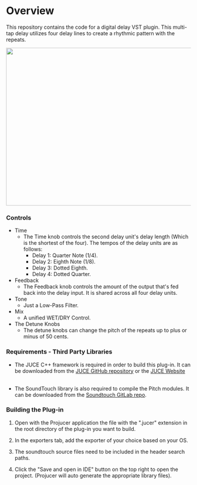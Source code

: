 # Overview

This repository contains the code for a digital delay VST plugin. This multi-tap delay utilizes four delay lines to create a rhythmic pattern with the repeats.

<p align="center">
  <img width="600" height="430" src="https://user-images.githubusercontent.com/58518865/132894820-c299b892-eff6-44fa-bf65-0d0192b3a091.png">
</p>

### Controls

  * Time
    * The Time knob controls the second delay unit's delay length (Which is the shortest of the four). The tempos of the delay units are as follows:
      * Delay 1: Quarter Note (1/4).
      * Delay 2: Eighth Note (1/8).
      * Delay 3: Dotted Eighth.
      * Delay 4: Dotted Quarter.
  * Feedback
    * The Feedback knob controls the amount of the output that's fed back into the delay input. It is shared across all four delay units.
  * Tone
    * Just a Low-Pass Filter.
  * Mix
    * A unified WET/DRY Control.
  * The Detune Knobs
    * The detune knobs can change the pitch of the repeats up to plus or minus of 50 cents.


### Requirements -  Third Party Libraries

* The JUCE C++ framework is required in order to build this plug-in. It can be downloaded from the
[JUCE GitHub repository](https://github.com/juce-framework/JUCE) or the [JUCE Website](https://juce.com/get-juce/download)
<br><br />

* The SoundTouch library is also required to compile the Pitch modules. It can be downloaded from the
[Soundtouch GitLab repo](https://gitlab.com/soundtouch/soundtouch).

### Building the Plug-in
1. Open with the Projucer application the file with the ".jucer" extension in the root directory of the plug-in you want to build.

2. In the exporters tab, add the exporter of your choice based on your OS.

3. The soundtouch source files need to be included in the header search paths.

3. Click the "Save and open in IDE" button on the top right to open the project. (Projucer will auto generate the appropriate library files).
